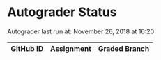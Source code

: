 # Autograder Status
Autograder last run at: November 26, 2018 at 16:20

| GitHub ID | Assignment | Graded Branch |
|-----------|------------|---------------|
